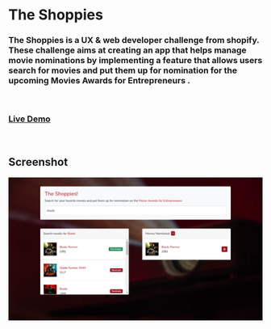 # The Shoppies

### The Shoppies is a UX & web developer challenge from shopify. These challenge aims at creating an app that helps manage movie nominations by implementing a feature that allows users search for movies and put them up for nomination for the upcoming <b> Movies Awards for Entrepreneurs </b>.

<br/>

### [Live Demo](https://movies-universe.netlify.app/)

<br />

## Screenshot

![Alt text](/screenshot.png)
